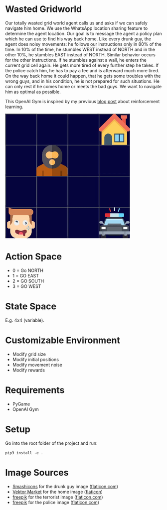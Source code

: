 # Wasted Gridworld
Our totally wasted grid world agent calls us and asks if we can safely navigate him home. We use the WhatsApp location sharing feature to determine the agent location. Our goal is to message the agent a policy plan which he can use to find his way back home. Like every drunk guy, the agent does noisy movements: he follows our instructions only in 80% of the time. In 10% of the time, he stumbles WEST instead of NORTH and in the other 10%, he stumbles EAST instead of NORTH. Similar behavior occurs for the other instructions. If he stumbles against a wall, he enters the current grid cell again. He gets more tired of every further step he takes. If the police catch him, he has to pay a fee and is afterward much more tired. On the way back home it could happen, that he gets some troubles with the wrong guys, and in his condition, he is not prepared for such situations. He can only rest if he comes home or meets the bad guys. We want to navigate him as optimal as possible.

This OpenAI Gym is inspired by my previous [blog post](https://dennisgross.org/reinforcement-learning) about reinforcement learning.

![](gridworld.gif)

# Action Space
- 0 = Go NORTH
- 1 = GO EAST
- 2 = GO SOUTH
- 3 = GO WEST

# State Space
E.g. 4x4 (variable).

# Customizable Environment
- Modify grid size
- Modify initial positions
- Modify movement noise
- Modify rewards

# Requirements
- PyGame
- OpenAI Gym

# Setup
Go into the root folder of the project and run:
```
pip3 install -e .
```
# Image Sources
- [Smashicons](https://www.flaticon.com/authors/smashicons) for the drunk guy image ([flaticon.com](https://www.flaticon.com/))
- [Vektor Market](https://www.flaticon.com/free-icon/house_609803?term=house&page=2&position=26%22%20title=%22Vectors%20Market) for the home image ([flaticon](https://www.flaticon.com/))
- [freepik](https://www.flaticon.com/authors/freepik) for the terrorist image ([flaticon.com](https://www.flaticon.com/))
- [freepik](http://www.freepik.com/) for the police image ([flaticon.com](https://www.flaticon.com/))
